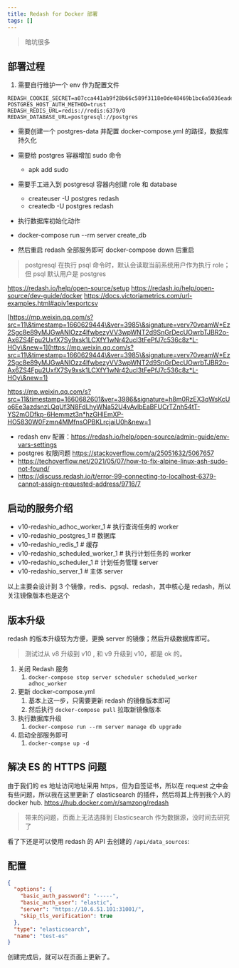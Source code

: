 ```yaml
---
title: Redash for Docker 部署
tags: []
---
```


> 暗坑很多

## 部署过程

1. 需要自行维护一个 env 作为配置文件

```text
REDASH_COOKIE_SECRET=a07cca441ab9f28b66c589f3118e0de48469b1bc6a5036eade7badbed305d96e
POSTGRES_HOST_AUTH_METHOD=trust
REDASH_REDIS_URL=redis://redis:6379/0
REDASH_DATABASE_URL=postgresql://postgres
```

- 需要创建一个 postgres-data 并配置 docker-compose.yml 的路径，数据库持久化

- 需要给 postgres 容器增加 sudo 命令
  - apk add sudo
- 需要手工进入到 postgresql 容器内创建 role 和 database
  - createuser -U postgres redash
  - createdb -U postgres redash
- 执行数据库初始化动作
- docker-compose run --rm server create\_db
- 然后重启 redash 全部服务即可 docker-compose down 后重启

> postgresql 在执行 psql 命令时，默认会读取当前系统用户作为执行 role；但 psql 默认用户是 postgres

<https://redash.io/help/open-source/setup>
<https://redash.io/help/open-source/dev-guide/docker>
<https://docs.victoriametrics.com/url-examples.html#apiv1exportcsv>

[https://mp.weixin.qq.com/s?src=11\&timestamp=1660629444\&ver=3985\&signature=verv70veamW*Ez2Sgc8e89yMJGwANIOzz4lfwbezyVV3wpWNT2d9SnGrDecUOwrbTJBR2o-Ax6ZS4Fpu2UxfX7Sy9xsk1LCXfY1wNr42ucl3tFePfJ7c536c8z*L-HOy\&new=1](https://mp.weixin.qq.com/s?src=11\&timestamp=1660629444\&ver=3985\&signature=verv70veamW*Ez2Sgc8e89yMJGwANIOzz4lfwbezyVV3wpWNT2d9SnGrDecUOwrbTJBR2o-Ax6ZS4Fpu2UxfX7Sy9xsk1LCXfY1wNr42ucl3tFePfJ7c536c8z*L-HOy\&new=1)

<https://mp.weixin.qq.com/s?src=11&timestamp=1660682601&ver=3986&signature=h8m0RzEX3qWsKcUo6Ee3azdsnzLQqUf3N8FdLhyWNa52U4vAvlbEaBFUCrTZnh54tT-YS2mODfkp-6Hemmzt3n*hzGHlEmXP-HO5830W0Fzmn4MMfnsOPBKLrcjaiU0h&new=1>

- redash env 配置：<https://redash.io/help/open-source/admin-guide/env-vars-settings>
- postgres 权限问题 <https://stackoverflow.com/a/25051632/5067657>
- <https://techoverflow.net/2021/05/07/how-to-fix-alpine-linux-ash-sudo-not-found/>
- <https://discuss.redash.io/t/error-99-connecting-to-localhost-6379-cannot-assign-requested-address/9716/7>

## 启动的服务介绍

- v10-redashio_adhoc_worker_1     # 执行查询任务的 worker
- v10-redashio_postgres_1       # 数据库
- v10-redashio_redis_1        # 缓存
- v10-redashio_scheduled_worker_1   # 执行计划任务的 worker
- v10-redashio_scheduler_1      # 计划任务管理 server
- v10-redashio_server_1        # 主体 server

以上主要会设计到 3 个镜像，redis、pgsql、redash，其中核心是 redash，所以关注镜像版本也是这个

## 版本升级

redash 的版本升级较为方便，更换 server 的镜像；然后升级数据库即可。

> 测试过从 v8 升级到 v10 , 和 v9 升级到 v10，都是 ok 的。

1. 关闭 Redash 服务
   1. `docker-compose stop server scheduler scheduled_worker adhoc_worker`
2. 更新 docker-compose.yml
   1. 基本上这一步，只需要更新 redash 的镜像版本即可
   2. 然后执行 `docker-compose pull` 拉取新镜像版本
3. 执行数据库升级
   1. `docker-compose run --rm server manage db upgrade`
4. 启动全部服务即可
   1. `docker-compse up -d`

## 解决 ES 的 HTTPS 问题

由于我们的 es 地址访问地址采用 https，但为自签证书，所以在 request 之中会有些问题，所以我在这里更新了 elasticsearch 的插件，然后将其上传到我个人的 docker hub.
<https://hub.docker.com/r/samzong/redash>

> 带来的问题，页面上无法选择到 Elasticsearch 作为数据源，没时间去研究了

看了下还是可以使用 redash 的 API 去创建的 `/api/data_sources`:

## 配置

```json
{
  "options": {
    "basic_auth_password": "-----",
    "basic_auth_user": "elastic",
    "server": "https://10.6.51.101:31001/",
    "skip_tls_verification": true
  },
  "type": "elasticsearch",
  "name": "test-es"
}
```

创建完成后，就可以在页面上更新了。
